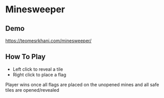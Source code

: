 # Minesweeper

## Demo

[https://teomesrkhani.com/minesweeper/
](https://teomesrkhani.com/minesweeper/)

## How To Play

- Left click to reveal a tile
- Right click to place a flag

Player wins once all flags are placed on the unopened mines and all safe tiles are opened/revealed

